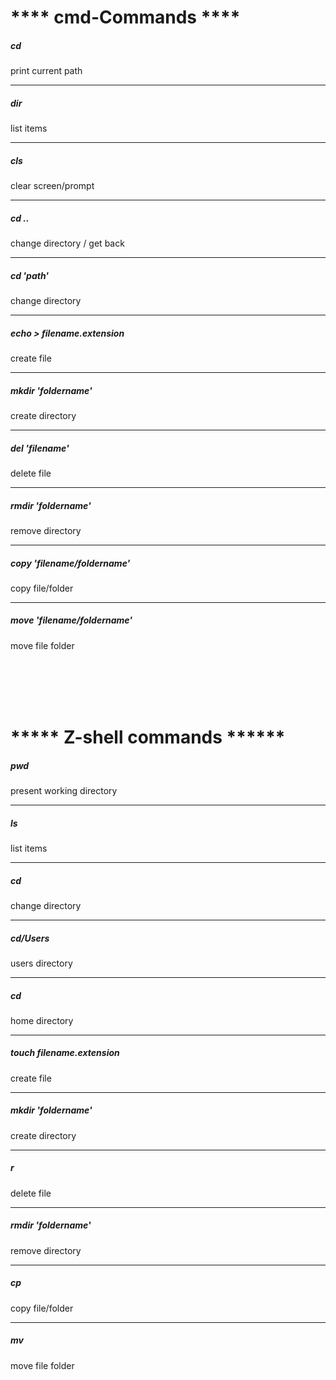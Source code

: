
<h1>**** cmd-Commands ****</h1>
<h5>cd</h5>
<p>print current path</p>
<hr>
<h5>dir</h5>
<p>list items</p>
<hr />
<h5>cls</h5>
<p>clear screen/prompt</p>
<hr />
<h5>cd ..</h5>
<p>change directory / get back</p>
<hr />
<h5>cd 'path'</h5>
<p>change directory</p>
<hr />
<h5>echo > filename.extension</h5>
<p>create file</p>
<hr />
<h5>mkdir 'foldername'</h5>
<p>create directory</p>
<hr />
<h5>del 'filename'</h5>
<p>delete file</p>
<hr />
<h5>rmdir 'foldername'</h5>
<p>remove directory</p>
<hr />
<h5>copy 'filename/foldername'</h5>
<p>copy file/folder</p>
<hr />
<h5>move 'filename/foldername'</h5>
<p>move file folder</p>

<br>
<br>
<br>
<br>
<h1>***** Z-shell commands ******</h1>
<h5>pwd</h5>
<p>present working directory</p>
<hr />
<h5>ls</h5>
<p>list items</p>
<hr />
<h5>cd</h5>
<p>change directory</p>
<hr />
<h5>cd/Users</h5>
<p>users directory</p>
<hr />
<h5>cd</h5>
<p>home directory</p>
<hr />
<h5>touch filename.extension</h5>
<p>create file</p>
<hr />
<h5>mkdir 'foldername'</h5>
<p>create directory</p>
<hr />
<h5>r</h5>
<p>delete file</p>
<hr />
<h5>rmdir 'foldername'</h5>
<p>remove directory</p>
<hr />
<h5>cp</h5>
<p>copy file/folder</p>
<hr />
<h5>mv</h5>
<p>move file folder</p>

